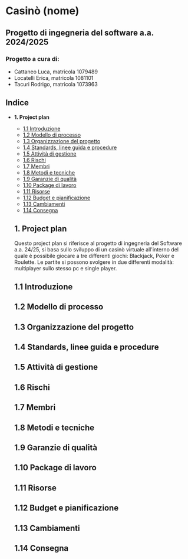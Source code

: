 # Casinò (nome)
## Progetto di ingegneria del software a.a. 2024/2025

### Progetto a cura di:
- Cattaneo Luca, matricola 1079489
- Locatelli Erica, matricola 1081101
- Tacuri Rodrigo, matricola 1073963


## Indice
- __1. Project plan__
  - [1.1 Introduzione](#11-introduzione)
  - [1.2 Modello di processo](#12-modello-di-processo)
  - [1.3 Organizzazione del progetto](#13-organizzazione-del-progetto)
  - [1.4 Standards, linee guida e procedure](#14-standard-linee-guida-e-procedure)
  - [1.5 Attività di gestione](#15-attività-di-gestione)
  - [1.6 Rischi](#16-rischi)
  - [1.7 Membri](#17-membri)
  - [1.8 Metodi e tecniche](#18-metodi-e-tecniche)
  - [1.9 Garanzie di qualità](#19-garanzie-di-qualità)
  - [1.10 Package di lavoro](#110-package-di-lavoro)
  - [1.11 Risorse](#111-risorse)
  - [1.12 Budget e pianificazione](#112-budget-e-pianificazione)
  - [1.13 Cambiamenti](#113-cambiamenti)
  - [1.14 Consegna](#114-consegna)


  ## 1. Project plan
  Questo project plan si riferisce al progetto di ingegneria del Software a.a. 24/25, si basa sullo sviluppo di un casinò virtuale all'interno del quale è possibile giocare 
  a tre differenti giochi: Blackjack, Poker e Roulette. Le partite si possono svolgere in due differenti modalità: multiplayer sullo stesso pc e single player.
  ## 1.1 Introduzione
  
  ## 1.2 Modello di processo
  ## 1.3 Organizzazione del progetto
  ## 1.4 Standards, linee guida e procedure
  ## 1.5 Attività di gestione
  ## 1.6 Rischi
  ## 1.7 Membri
  ## 1.8 Metodi e tecniche
  ## 1.9 Garanzie di qualità
  ## 1.10 Package di lavoro
  ## 1.11 Risorse
  ## 1.12 Budget e pianificazione
  ## 1.13 Cambiamenti
  ## 1.14 Consegna
